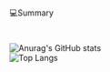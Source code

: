 💻Summary
#
![Anurag's GitHub stats](https://github-readme-stats.vercel.app/api?username=kyseul513&show_icons=true&theme=vue)<br>
![Top Langs](https://github-readme-stats.vercel.app/api/top-langs/?username=kyseul513&layout=Demo&theme=vue)





<!--
**kyseul513/kyseul513** is a ✨ _special_ ✨ repository because its `README.md` (this file) appears on your GitHub profile.

Here are some ideas to get you started:

- 🔭 I’m currently working on ...
- 🌱 I’m currently learning ...
- 👯 I’m looking to collaborate on ...
- 🤔 I’m looking for help with ...
- 💬 Ask me about ...
- 📫 How to reach me: ...
- 😄 Pronouns: ...
- ⚡ Fun fact: ...
-->
